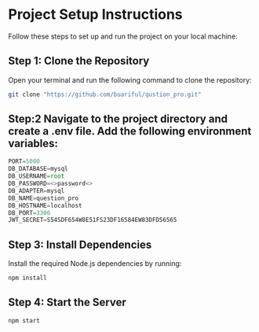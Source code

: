 # Project Setup Instructions

Follow these steps to set up and run the project on your local machine:

## Step 1: Clone the Repository

Open your terminal and run the following command to clone the repository:

```bash
git clone "https://github.com/buariful/qustion_pro.git"
```

## Step:2 Navigate to the project directory and create a .env file. Add the following environment variables:

```javascript
PORT=5000
DB_DATABASE=mysql
DB_USERNAME=root
DB_PASSWORD=<>password<>
DB_ADAPTER=mysql
DB_NAME=question_pro
DB_HOSTNAME=localhost
DB_PORT=3306
JWT_SECRET=S54SDF654W8E51FS23DF16584EW83DFD56565
```

## Step 3: Install Dependencies

Install the required Node.js dependencies by running:

```bash
npm install
```

## Step 4: Start the Server

```bash
npm start
```
